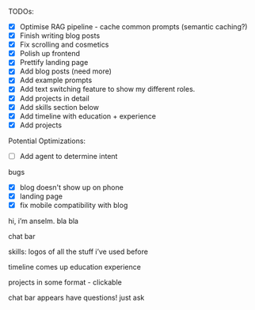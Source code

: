 TODOs:
- [X] Optimise RAG pipeline - cache common prompts (semantic caching?)
- [X] Finish writing blog posts
- [X] Fix scrolling and cosmetics
- [X] Polish up frontend
- [X] Prettify landing page
- [X] Add blog posts (need more)
- [X] Add example prompts
- [X] Add text switching feature to show my different roles.
- [X] Add projects in detail
- [X] Add skills section below
- [X] Add timeline with education + experience
- [X] Add projects

Potential Optimizations:
- [ ] Add agent to determine intent


bugs
- [X] blog doesn't show up on phone
- [X] landing page
- [X] fix mobile compatibility with blog

hi, i’m anselm. 
bla bla

chat bar

skills:
logos of all the stuff i’ve used before 

timeline comes up
education
experience

projects in some format - clickable 

chat bar appears
have questions! just ask
